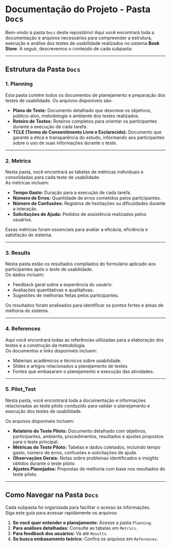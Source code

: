 # **Documentação do Projeto - Pasta `Docs`**

Bem-vindo à pasta `Docs` deste repositório! Aqui você encontrará toda a documentação e arquivos necessários para compreender a estrutura, execução e análise dos testes de usabilidade realizados no sistema **Book Store**. A seguir, descrevemos o conteúdo de cada subpasta:

---

## **Estrutura da Pasta `Docs`**

### **1. Planning**
Esta pasta contém todos os documentos de planejamento e preparação dos testes de usabilidade. Os arquivos disponíveis são:
- **Plano de Teste:** Documento detalhado que descreve os objetivos, público-alvo, metodologia e ambiente dos testes realizados.
- **Roteiro de Testes:** Roteiros completos para orientar os participantes durante a execução de cada tarefa.
- **TCLE (Termo de Consentimento Livre e Esclarecido):** Documento que garante a ética e transparência do estudo, informando aos participantes sobre o uso de suas informações durante o teste.

---

### **2. Metrics**
Nesta pasta, você encontrará as tabelas de métricas individuais e consolidadas para cada teste de usabilidade.  
As métricas incluem:
- **Tempo Gasto:** Duração para a execução de cada tarefa.  
- **Número de Erros:** Quantidade de erros cometidos pelos participantes.  
- **Número de Confusões:** Registros de hesitações ou dificuldades durante a interação.  
- **Solicitações de Ajuda:** Pedidos de assistência realizados pelos usuários.  

Essas métricas foram essenciais para avaliar a eficácia, eficiência e satisfação do sistema.

---

### **3. Results**
Nesta pasta estão os resultados compilados do formulário aplicado aos participantes após o teste de usabilidade.  
Os dados incluem:
- Feedback geral sobre a experiência do usuário.
- Avaliações quantitativas e qualitativas.
- Sugestões de melhorias feitas pelos participantes.  

Os resultados foram analisados para identificar os pontos fortes e áreas de melhoria do sistema.

---

### **4. References**
Aqui você encontrará todas as referências utilizadas para a elaboração dos testes e a construção da metodologia.  
Os documentos e links disponíveis incluem:
- Materiais acadêmicos e técnicos sobre usabilidade.
- Slides e artigos relacionados a planejamento de testes.
- Fontes que embasaram o planejamento e execução das atividades.

---

### **5. Pilot_Test**

Nesta pasta, você encontrará toda a documentação e informações relacionadas ao teste piloto conduzido para validar o planejamento e execução dos testes de usabilidade. 

Os arquivos disponíveis incluem:
- **Relatório do Teste Piloto:** Documento detalhado com objetivos, participantes, ambiente, procedimentos, resultados e ajustes propostos para o teste principal.
- **Métricas do Teste Piloto:** Tabelas e dados coletados, incluindo tempo gasto, número de erros, confusões e solicitações de ajuda.
- **Observações Gerais:** Notas sobre problemas identificados e insights obtidos durante o teste piloto.
- **Ajustes Planejados:** Propostas de melhoria com base nos resultados do teste piloto.

---

## **Como Navegar na Pasta `Docs`**
Cada subpasta foi organizada para facilitar o acesso às informações.  
Siga este guia para acessar rapidamente os arquivos:
1. **Se você quer entender o planejamento:** Acesse a pasta `Planning`.
2. **Para análises detalhadas:** Consulte as tabelas em `Metrics`.
3. **Para feedback dos usuários:** Vá até `Results`.
4. **Se busca embasamento teórico:** Confira os arquivos em `References`.

